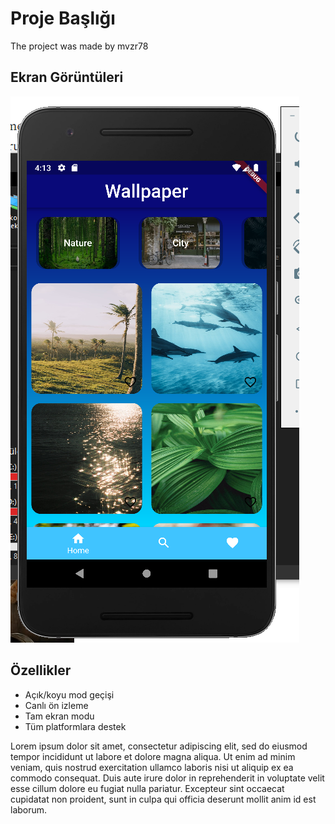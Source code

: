 
# Proje Başlığı

The project was made by mvzr78

## Ekran Görüntüleri

![Uygulama Ekran Görüntüsü](https://raw.githubusercontent.com/muhammetuslu78/test/main/ss/Ekran%20görüntüsü%202023-09-05%20191329.png)

  
## Özellikler

- Açık/koyu mod geçişi
- Canlı ön izleme
- Tam ekran modu
- Tüm platformlara destek

Lorem ipsum dolor sit amet, consectetur adipiscing elit, sed do eiusmod tempor incididunt ut labore et dolore magna aliqua. Ut enim ad minim veniam, quis nostrud exercitation ullamco laboris nisi ut aliquip ex ea commodo consequat. Duis aute irure dolor in reprehenderit in voluptate velit esse cillum dolore eu fugiat nulla pariatur. Excepteur sint occaecat cupidatat non proident, sunt in culpa qui officia deserunt mollit anim id est laborum.